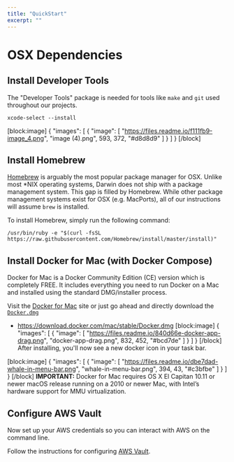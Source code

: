 ```yaml
---
title: "QuickStart"
excerpt: ""
---
```

# OSX Dependencies

## Install Developer Tools

The "Developer Tools" package is needed for tools like `make` and `git` used throughout our projects.

```
xcode-select --install
```


[block:image]
{
  "images": [
    {
      "image": [
        "https://files.readme.io/f111fb9-image_4.png",
        "image (4).png",
        593,
        372,
        "#d8d8d9"
      ]
    }
  ]
}
[/block]
## Install Homebrew

[Homebrew](https://brew.sh/) is arguably the most popular package manager for OSX. Unlike most *NIX operating systems, Darwin does not ship with a package management system. This gap is filled by Homebrew. While other package management systems exist for OSX (e.g. MacPorts), all of our instructions will assume `brew` is installed.

To install Homebrew, simply run the following command:
```
/usr/bin/ruby -e "$(curl -fsSL https://raw.githubusercontent.com/Homebrew/install/master/install)"
```

## Install Docker for Mac (with Docker Compose)

Docker for Mac is a Docker Community Edition (CE) version which is completely FREE. It includes everything you need to run Docker on a Mac and installed using the standard DMG/installer process. 

Visit the [Docker for Mac](https://docs.docker.com/docker-for-mac/install/) site or just go ahead and directly download the [`Docker.dmg`](https://download.docker.com/mac/stable/Docker.dmg)

* https://download.docker.com/mac/stable/Docker.dmg
[block:image]
{
  "images": [
    {
      "image": [
        "https://files.readme.io/840d66e-docker-app-drag.png",
        "docker-app-drag.png",
        832,
        452,
        "#bcd7de"
      ]
    }
  ]
}
[/block]
After installing, you'll now see a new docker icon in your task bar.

[block:image]
{
  "images": [
    {
      "image": [
        "https://files.readme.io/dbe7dad-whale-in-menu-bar.png",
        "whale-in-menu-bar.png",
        394,
        43,
        "#c3bfbe"
      ]
    }
  ]
}
[/block]
**IMPORTANT:** Docker for Mac requires OS X El Capitan 10.11 or newer macOS release running on a 2010 or newer Mac, with Intel’s hardware support for MMU virtualization.

## Configure AWS Vault

Now set up your AWS credentials so you can interact with AWS on the command line.

Follow the instructions for configuring [AWS Vault](doc:aws-vault).